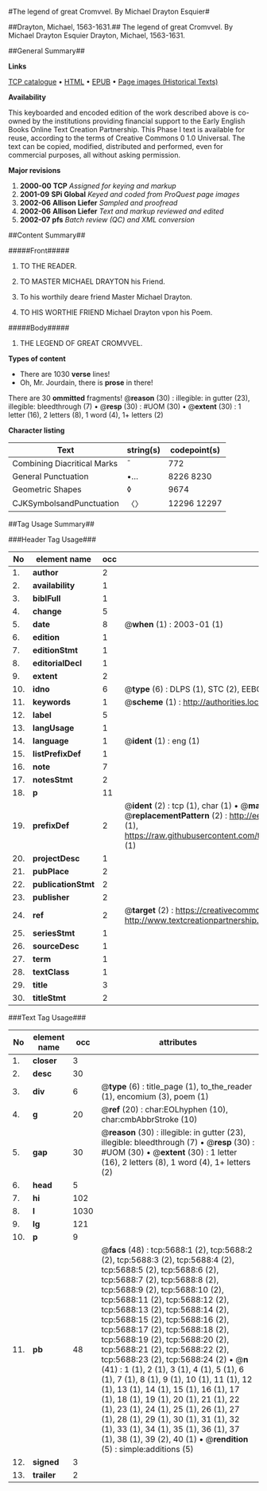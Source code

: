 #The legend of great Cromvvel. By Michael Drayton Esquier#

##Drayton, Michael, 1563-1631.##
The legend of great Cromvvel. By Michael Drayton Esquier
Drayton, Michael, 1563-1631.

##General Summary##

**Links**

[TCP catalogue](http://www.ota.ox.ac.uk/tcp/)  • 
[HTML](http://tei.it.ox.ac.uk/tcp/Texts-HTML/free/A20/A20825.html)  • 
[EPUB](http://tei.it.ox.ac.uk/tcp/Texts-EPUB/free/A20/A20825.epub) • 
[Page images (Historical Texts)](https://data.historicaltexts.jisc.ac.uk/view?pubId=eebo-99841128e&pageId=eebo-99841128e-5688-1)

**Availability**

This keyboarded and encoded edition of the
	       work described above is co-owned by the institutions
	       providing financial support to the Early English Books
	       Online Text Creation Partnership. This Phase I text is
	       available for reuse, according to the terms of Creative
	       Commons 0 1.0 Universal. The text can be copied,
	       modified, distributed and performed, even for
	       commercial purposes, all without asking permission.

**Major revisions**

1. __2000-00__ __TCP__ *Assigned for keying and markup*
1. __2001-09__ __SPi Global__ *Keyed and coded from ProQuest page images*
1. __2002-06__ __Allison Liefer__ *Sampled and proofread*
1. __2002-06__ __Allison Liefer__ *Text and markup reviewed and edited*
1. __2002-07__ __pfs__ *Batch review (QC) and XML conversion*

##Content Summary##

#####Front#####

1. TO THE READER.

1. TO MASTER MICHAEL DRAYTON his Friend.

1. To his worthily deare friend Master Michael Drayton.

1. TO HIS WORTHIE FRIEND Michael Drayton vpon his Poem.

#####Body#####

1. THE LEGEND OF GREAT CROMVVEL.

**Types of content**

  * There are 1030 **verse** lines!
  * Oh, Mr. Jourdain, there is **prose** in there!

There are 30 **ommitted** fragments! 
 @__reason__ (30) : illegible: in gutter (23), illegible: bleedthrough (7)  •  @__resp__ (30) : #UOM (30)  •  @__extent__ (30) : 1 letter (16), 2 letters (8), 1 word (4), 1+ letters (2)

**Character listing**


|Text|string(s)|codepoint(s)|
|---|---|---|
|Combining             Diacritical Marks|̄|772|
|General Punctuation|•…|8226 8230|
|Geometric Shapes|◊|9674|
|CJKSymbolsandPunctuation|〈〉|12296 12297|

##Tag Usage Summary##

###Header Tag Usage###

|No|element name|occ|attributes|
|---|---|---|---|
|1.|__author__|2||
|2.|__availability__|1||
|3.|__biblFull__|1||
|4.|__change__|5||
|5.|__date__|8| @__when__ (1) : 2003-01 (1)|
|6.|__edition__|1||
|7.|__editionStmt__|1||
|8.|__editorialDecl__|1||
|9.|__extent__|2||
|10.|__idno__|6| @__type__ (6) : DLPS (1), STC (2), EEBO-CITATION (1), PROQUEST (1), VID (1)|
|11.|__keywords__|1| @__scheme__ (1) : http://authorities.loc.gov/ (1)|
|12.|__label__|5||
|13.|__langUsage__|1||
|14.|__language__|1| @__ident__ (1) : eng (1)|
|15.|__listPrefixDef__|1||
|16.|__note__|7||
|17.|__notesStmt__|2||
|18.|__p__|11||
|19.|__prefixDef__|2| @__ident__ (2) : tcp (1), char (1)  •  @__matchPattern__ (2) : ([0-9\-]+):([0-9IVX]+) (1), (.+) (1)  •  @__replacementPattern__ (2) : http://eebo.chadwyck.com/downloadtiff?vid=$1&page=$2 (1), https://raw.githubusercontent.com/textcreationpartnership/Texts/master/tcpchars.xml#$1 (1)|
|20.|__projectDesc__|1||
|21.|__pubPlace__|2||
|22.|__publicationStmt__|2||
|23.|__publisher__|2||
|24.|__ref__|2| @__target__ (2) : https://creativecommons.org/publicdomain/zero/1.0/ (1), http://www.textcreationpartnership.org/docs/. (1)|
|25.|__seriesStmt__|1||
|26.|__sourceDesc__|1||
|27.|__term__|1||
|28.|__textClass__|1||
|29.|__title__|3||
|30.|__titleStmt__|2||


###Text Tag Usage###

|No|element name|occ|attributes|
|---|---|---|---|
|1.|__closer__|3||
|2.|__desc__|30||
|3.|__div__|6| @__type__ (6) : title_page (1), to_the_reader (1), encomium (3), poem (1)|
|4.|__g__|20| @__ref__ (20) : char:EOLhyphen (10), char:cmbAbbrStroke (10)|
|5.|__gap__|30| @__reason__ (30) : illegible: in gutter (23), illegible: bleedthrough (7)  •  @__resp__ (30) : #UOM (30)  •  @__extent__ (30) : 1 letter (16), 2 letters (8), 1 word (4), 1+ letters (2)|
|6.|__head__|5||
|7.|__hi__|102||
|8.|__l__|1030||
|9.|__lg__|121||
|10.|__p__|9||
|11.|__pb__|48| @__facs__ (48) : tcp:5688:1 (2), tcp:5688:2 (2), tcp:5688:3 (2), tcp:5688:4 (2), tcp:5688:5 (2), tcp:5688:6 (2), tcp:5688:7 (2), tcp:5688:8 (2), tcp:5688:9 (2), tcp:5688:10 (2), tcp:5688:11 (2), tcp:5688:12 (2), tcp:5688:13 (2), tcp:5688:14 (2), tcp:5688:15 (2), tcp:5688:16 (2), tcp:5688:17 (2), tcp:5688:18 (2), tcp:5688:19 (2), tcp:5688:20 (2), tcp:5688:21 (2), tcp:5688:22 (2), tcp:5688:23 (2), tcp:5688:24 (2)  •  @__n__ (41) : 1 (1), 2 (1), 3 (1), 4 (1), 5 (1), 6 (1), 7 (1), 8 (1), 9 (1), 10 (1), 11 (1), 12 (1), 13 (1), 14 (1), 15 (1), 16 (1), 17 (1), 18 (1), 19 (1), 20 (1), 21 (1), 22 (1), 23 (1), 24 (1), 25 (1), 26 (1), 27 (1), 28 (1), 29 (1), 30 (1), 31 (1), 32 (1), 33 (1), 34 (1), 35 (1), 36 (1), 37 (1), 38 (1), 39 (2), 40 (1)  •  @__rendition__ (5) : simple:additions (5)|
|12.|__signed__|3||
|13.|__trailer__|2||
